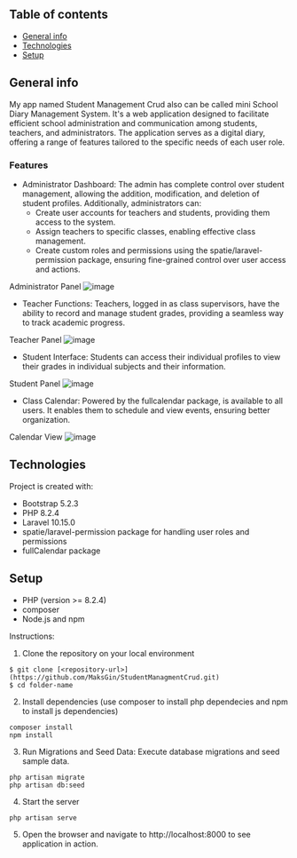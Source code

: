 ## Table of contents
* [General info](#general-info)
* [Technologies](#technologies)
* [Setup](#setup)

## General info
My app named Student Management Crud also can be called mini School Diary Management System. 
It's  a web application designed to facilitate efficient school administration and communication among students, teachers, and administrators. 
The application serves as a digital diary, offering a range of features tailored to the specific needs of each user role.

### Features
-  Administrator Dashboard: The admin has complete control over student management, allowing the addition, modification, and deletion of student profiles.
  Additionally, administrators can:
    -  Create user accounts for teachers and students, providing them access to the system.
    -  Assign teachers to specific classes, enabling effective class management.
    - Create custom roles and permissions using the spatie/laravel-permission package, ensuring fine-grained control over user access and actions.

Administrator Panel
![image](https://github.com/MaksGin/StudentManagmentCrud/assets/26302413/12976ad4-6b3d-4c2a-b965-72ae93257ce2)


* Teacher Functions: Teachers, logged in as class supervisors, have the ability to record and manage student grades, providing a seamless way to track academic progress.

Teacher Panel
![image](https://github.com/MaksGin/StudentManagmentCrud/assets/26302413/d70ca3dd-73b4-4866-b53a-b064008bf8e8)


* Student Interface: Students can access their individual profiles to view their grades in individual subjects and their information.

Student Panel
![image](https://github.com/MaksGin/StudentManagmentCrud/assets/26302413/c13418ac-00d1-4db4-adb7-fc8bc13a2b71)

* Class Calendar: Powered by the fullcalendar package, is available to all users. It enables them to schedule and view events, ensuring better organization.

Calendar View
![image](https://github.com/MaksGin/StudentManagmentCrud/assets/26302413/20d4838c-7ec2-4e9c-9967-e21b9d5e6cc9)

## Technologies
Project is created with:
* Bootstrap 5.2.3
* PHP 8.2.4
* Laravel 10.15.0
* spatie/laravel-permission package for handling user roles and permissions
* fullCalendar package
	
## Setup
- PHP (version >= 8.2.4)
- composer
- Node.js and npm

Instructions: 
1. Clone the repository on your local environment
```
$ git clone [<repository-url>](https://github.com/MaksGin/StudentManagmentCrud.git)
$ cd folder-name
```
2. Install dependencies (use composer to install php dependecies and npm to install js dependencies)
```
composer install
npm install
```
3. Run Migrations and Seed Data: Execute database migrations and seed sample data.
```
php artisan migrate
php artisan db:seed
```
4. Start the server
```
php artisan serve
```
5. Open the browser and navigate to
   http://localhost:8000 to see application in action.
